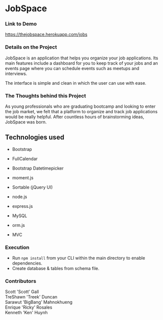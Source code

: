 # JobSpace

### Link to Demo
https://thejobspace.herokuapp.com/jobs

### Details on the Project
JobSpace is an application that helps you organize your job applications.  Its main features include a dashboard for you to keep track of your jobs and an events page where you can schedule events such as meetups and interviews. 

The interface is simple and clean in which the user can use with ease.  

### The Thoughts behind this Project
As young professionals who are graduating bootcamp and looking to enter the job market, we felt that a platform to organize and track job applications would be really helpful. After countless hours of brainstorming ideas, JobSpace was born. 

## Technologies used
* Bootstrap

* FullCalendar

* Bootstrap Datetimepicker

* moment.js 

* Sortable (jQuery UI)

* node.js

* express.js

* MySQL

* orm.js

* MVC

### Execution
* Run `npm install` from your CLI within the main directory to enable dependencies.
* Create database & tables from schema file.

### Contributors
Scott 'Scott' Gall </br>
TreShawn 'Treek' Duncan</br>
Sarawut 'BigBang' Mahnokhueng</br>
Enrique 'Ricky' Rosales</br>
Kenneth 'Ken' Huynh
